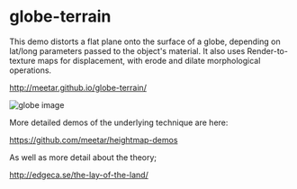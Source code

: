 globe-terrain
=============

This demo distorts a flat plane onto the surface of a globe, depending on lat/long parameters passed to the object's material. It also uses Render-to-texture maps for displacement, with erode and dilate morphological operations.

http://meetar.github.io/globe-terrain/

![globe image](http://meetar.github.io/globe-terrain/globe.png)

More detailed demos of the underlying technique are here:

https://github.com/meetar/heightmap-demos

As well as more detail about the theory;

http://edgeca.se/the-lay-of-the-land/

